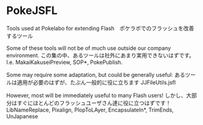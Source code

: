 PokeJSFL
========

Tools used at Pokelabo for extending Flash　ポケラボでのフラッシュを改善するツール

Some of these tools will not be of much use outside our company environment.
この集の中、あるツールは社外にあまり実用できないはずです。
I.e. MakaiKakuseiPreview, SOP*, PokePublish.

Some may require some adaptation, but could be generally useful: 
あるツールは適用が必要のはずが、たぶん一般的に役に立ちます
JJFileUtils.jsfl

However, most will be immediately useful to many Flash users!
しかし、大部分はすぐにほとんどのフラッシュユーザさん達に役に立つはずです！
LibNameReplace, Pixalign, PlopToLAyer, EncapsulateIn*, TrimEnds, UnJapanese
